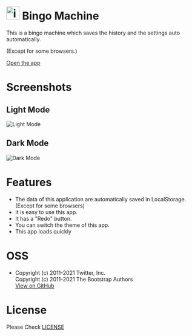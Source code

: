 # <img src="./favicon/favicon.ico" alt="icon" height="35px">&nbsp;Bingo Machine

This is a bingo machine which saves the history and the settings auto automatically.

(Except for some browsers.)

[Open the app](https://r-40021.github.io/bingo/)

# Screenshots
## Light Mode
![Light Mode](https://user-images.githubusercontent.com/75155258/129434355-a7dd1ea0-3779-4212-9e49-158d9b9bf1be.png)

## Dark Mode
![Dark Mode](https://user-images.githubusercontent.com/75155258/129434359-aaffeb9c-2d2e-4d32-9d6c-e3e67d928e2f.png)

# Features
- The data of this application are automatically saved in LocalStorage. (Except for some browsers)
- It is easy to use this app.
- It has a "Redo" button.
- You can switch the theme of this app.
- This app loads quickly
# OSS
- Copyright (c) 2011-2021 Twitter, Inc.
<br>Copyright (c) 2011-2021 The Bootstrap Authors
<br>[View on GitHub](https://github.com/twbs/bootstrap)
# License
Please Check [LICENSE](LICENSE)
